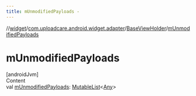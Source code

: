 ```yaml
---
title: mUnmodifiedPayloads -
---
```

//[widget](../../index.md)/[com.uploadcare.android.widget.adapter](../index.md)/[BaseViewHolder](index.md)/[mUnmodifiedPayloads](m-unmodified-payloads.md)



# mUnmodifiedPayloads  
[androidJvm]  
Content  
val [mUnmodifiedPayloads](m-unmodified-payloads.md): [MutableList](https://kotlinlang.org/api/latest/jvm/stdlib/kotlin.collections/-mutable-list/index.html)<[Any](https://kotlinlang.org/api/latest/jvm/stdlib/kotlin/-any/index.html)>  



